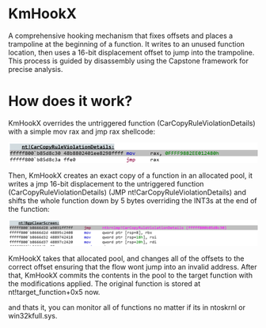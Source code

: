 # KmHookX
A comprehensive hooking mechanism that fixes offsets and places a trampoline at the beginning of a function. It writes to an unused function location, then uses a 16-bit displacement offset to jump into the trampoline. This process is guided by disassembly using the Capstone framework for precise analysis.
# How does it work?
KmHookX overrides the untriggered function (CarCopyRuleViolationDetails) with a simple mov rax and jmp rax shellcode:


![CarCopyRuleViolationDetails trampoline](Images/c1.png)



Then, KmHookX creates an exact copy of a function in an allocated pool, it writes a jmp 16-bit displacement to the untriggered function (CarCopyRuleViolationDetails) (JMP nt!CarCopyRuleViolationDetails) and shifts the whole function down by 5 bytes overriding the INT3s at the end of the function: 

![CarCopyRuleViolationDetails trampoline](Images/c2.png)


KmHookX takes that allocated pool, and changes all of the offsets to the correct offset ensuring that the flow wont jump into an invalid address.
After that, KmHookX commits the contents in the pool to the target function with the modifications applied. The original function is stored at nt!target_function+0x5 now.

and thats it, you can monitor all of functions no matter if its in ntoskrnl or win32kfull.sys.

